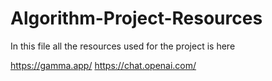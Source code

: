 # Algorithm-Project-Resources

In this file all the resources used for the project is here


https://gamma.app/
https://chat.openai.com/
